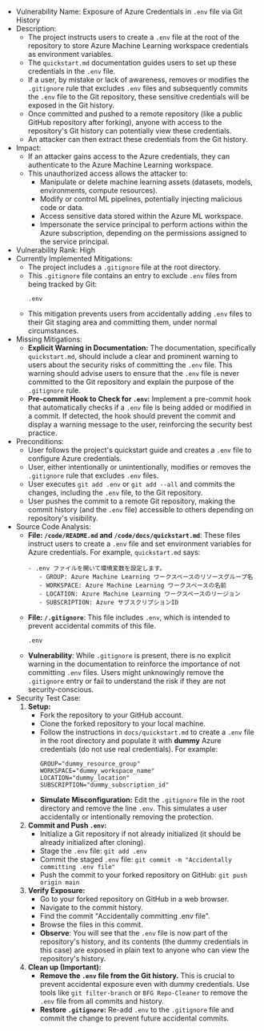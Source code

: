 - Vulnerability Name: Exposure of Azure Credentials in `.env` file via Git History
- Description:
    - The project instructs users to create a `.env` file at the root of the repository to store Azure Machine Learning workspace credentials as environment variables.
    - The `quickstart.md` documentation guides users to set up these credentials in the `.env` file.
    - If a user, by mistake or lack of awareness, removes or modifies the `.gitignore` rule that excludes `.env` files and subsequently commits the `.env` file to the Git repository, these sensitive credentials will be exposed in the Git history.
    - Once committed and pushed to a remote repository (like a public GitHub repository after forking), anyone with access to the repository's Git history can potentially view these credentials.
    - An attacker can then extract these credentials from the Git history.
- Impact:
    - If an attacker gains access to the Azure credentials, they can authenticate to the Azure Machine Learning workspace.
    - This unauthorized access allows the attacker to:
        - Manipulate or delete machine learning assets (datasets, models, environments, compute resources).
        - Modify or control ML pipelines, potentially injecting malicious code or data.
        - Access sensitive data stored within the Azure ML workspace.
        - Impersonate the service principal to perform actions within the Azure subscription, depending on the permissions assigned to the service principal.
- Vulnerability Rank: High
- Currently Implemented Mitigations:
    - The project includes a `.gitignore` file at the root directory.
    - This `.gitignore` file contains an entry to exclude `.env` files from being tracked by Git:
        ```
        .env
        ```
    - This mitigation prevents users from accidentally adding `.env` files to their Git staging area and committing them, under normal circumstances.
- Missing Mitigations:
    - **Explicit Warning in Documentation:** The documentation, specifically `quickstart.md`, should include a clear and prominent warning to users about the security risks of committing the `.env` file. This warning should advise users to ensure that the `.env` file is never committed to the Git repository and explain the purpose of the `.gitignore` rule.
    - **Pre-commit Hook to Check for `.env`:** Implement a pre-commit hook that automatically checks if a `.env` file is being added or modified in a commit. If detected, the hook should prevent the commit and display a warning message to the user, reinforcing the security best practice.
- Preconditions:
    - User follows the project's quickstart guide and creates a `.env` file to configure Azure credentials.
    - User, either intentionally or unintentionally, modifies or removes the `.gitignore` rule that excludes `.env` files.
    - User executes `git add .env` or `git add --all` and commits the changes, including the `.env` file, to the Git repository.
    - User pushes the commit to a remote Git repository, making the commit history (and the `.env` file) accessible to others depending on repository's visibility.
- Source Code Analysis:
    - **File: `/code/README.md` and `/code/docs/quickstart.md`**: These files instruct users to create a `.env` file and set environment variables for Azure credentials. For example, `quickstart.md` says:
        ```
        - .env ファイルを開いて環境変数を設定します。
           - GROUP: Azure Machine Learning ワークスペースのリソースグループ名
           - WORKSPACE: Azure Machine Learning ワークスペースの名前
           - LOCATION: Azure Machine Learning ワークスペースのリージョン
           - SUBSCRIPTION: Azure サブスクリプションID
        ```
    - **File: `/.gitignore`**: This file includes `.env`, which is intended to prevent accidental commits of this file.
        ```
        .env
        ```
    - **Vulnerability**: While `.gitignore` is present, there is no explicit warning in the documentation to reinforce the importance of not committing `.env` files. Users might unknowingly remove the `.gitignore` entry or fail to understand the risk if they are not security-conscious.
- Security Test Case:
    1. **Setup:**
        - Fork the repository to your GitHub account.
        - Clone the forked repository to your local machine.
        - Follow the instructions in `docs/quickstart.md` to create a `.env` file in the root directory and populate it with **dummy** Azure credentials (do not use real credentials). For example:
            ```
            GROUP="dummy_resource_group"
            WORKSPACE="dummy_workspace_name"
            LOCATION="dummy_location"
            SUBSCRIPTION="dummy_subscription_id"
            ```
        - **Simulate Misconfiguration:** Edit the `.gitignore` file in the root directory and remove the line `.env`. This simulates a user accidentally or intentionally removing the protection.
    2. **Commit and Push `.env`:**
        - Initialize a Git repository if not already initialized (it should be already initialized after cloning).
        - Stage the `.env` file: `git add .env`
        - Commit the staged `.env` file: `git commit -m "Accidentally committing .env file"`
        - Push the commit to your forked repository on GitHub: `git push origin main`
    3. **Verify Exposure:**
        - Go to your forked repository on GitHub in a web browser.
        - Navigate to the commit history.
        - Find the commit "Accidentally committing .env file".
        - Browse the files in this commit.
        - **Observe**: You will see that the `.env` file is now part of the repository's history, and its contents (the dummy credentials in this case) are exposed in plain text to anyone who can view the repository's history.
    4. **Clean up (Important):**
        - **Remove the `.env` file from the Git history.** This is crucial to prevent accidental exposure even with dummy credentials. Use tools like `git filter-branch` or `BFG Repo-Cleaner` to remove the `.env` file from all commits and history.
        - **Restore `.gitignore`:** Re-add `.env` to the `.gitignore` file and commit the change to prevent future accidental commits.